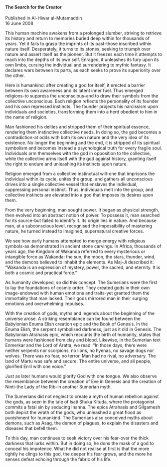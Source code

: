 <h4>The Search for the Creator</h4>


Published in Al-Hiwar al-Mutamaddin
<br>
16 June 2008


This human machine awakens from a prolonged slumber, striving to retrieve its history and return to memories buried deep within for thousands of years. Yet it fails to grasp the imprints of its past-those inscribed within nature itself. Desperately, it turns to its stones, seeking to triumph over nature and assert itself as the pioneer. But it freezes each time it attempts to reach into the depths of its own self. Enraged, it unleashes its fury upon its own limbs, cursing the individual and surrendering to mythic fantasy. It declares wars between its parts, as each seeks to prove its superiority over the other.

Here is humankind: after creating a god for itself, it erected a barrier between its own awareness and its latent inner fuel. Thus emerged religions-to suppress the unconscious-and to draw their symbols from the collective unconscious. Each religion reflects the personality of its founder and his own repressed instincts. The founder projects his narcissism upon individuals and societies, transforming them into a herd obedient to him in the name of religion.

Man fashioned his deities and stripped them of their spiritual essence, rendering them instinctive collective needs. In doing so, the god becomes a contradiction-at odds with both its own nature and the very idea of its existence. No longer the beginning and the end, it is stripped of its spiritual symbolism and becomes instead a psychological truth for every fragile soul. Individuals arm themselves with the god in opposition to the collective, while the collective arms itself with the god against history, granting itself the right to endure and unleashing its instincts upon nature.

Religion emerged from a collective instinctual will-one that imprisons the individual within its cycle, unites the group, and gathers all unconscious drives into a single collective vessel that enslaves the individual, suppressing personal instinct. Thus, individuals melt into the group, and collective instincts are elevated into a god that imposes its desires upon them.

From the very beginning, man sought power. It began as physical strength, then evolved into an abstract notion of power. To possess it, man searched for its source-but failed to identify it. Its origin lies in nature. And because man, at a subconscious level, recognised the impossibility of mastering nature, he turned instead to imagined, supernatural creative forces.

We see how early humans attempted to merge energy with religious symbols-as demonstrated in ancient stone carvings. In Africa, thousands of years ago, the Kingdom of Wakanda referred to every mysterious or intangible force as Wakanda: the sun, the moon, the stars, thunder, wind, and the demons believed to inhabit the elements. As Maj-Ji described it: “Wakanda is an expression of mystery, power, the sacred, and eternity. It is both a cosmic and practical force.”

As humanity developed, so did this concept. The Sumerians were the first to lay the foundations of cosmic order. They created gods in their own image-endowed with human emotions and traits-yet granted them the immortality that man lacked. Their gods mirrored man in their surging emotions and overwhelming impulses.

With the creation of gods, myths and legends about the beginning of the universe arose. A striking resemblance can be found between the Babylonian Enuma Elish creation epic and the Book of Genesis. In the Enuma Elish, the serpent symbolised darkness, just as it did in Genesis. The Babylonian Atrahasis epic, which recounts the birth of humanity, states that humans were fashioned from clay and blood. Likewise, in the Sumerian text Enmerkar and the Lord of Aratta, we read: “In those days, there were neither serpents nor scorpions, no lions, no hyenas, no savage dogs nor wolves. There was no fear, no terror. Man had no rival, no adversary. The land of Martu was safe and secure. The entire universe, and all people, glorified Enlil with one voice.”

Just as later humans would glorify God with one tongue. We also observe the resemblance between the creation of Eve in Genesis and the creation of Ninti-the Lady of the Rib-in another Sumerian myth.

The Sumerians did not neglect to create a myth of human rebellion against the gods, as seen in the tale of Isati Shuka Kituda, where the protagonist commits a fatal sin by seducing Inanna. The epics Atrahasis and Gilgamesh both depict the wrath of the gods, who unleashed a great flood as punishment for humankind. The Sumerians also conceived myths about demons, such as Asag, the demon of plagues, to explain the disasters and diseases that befell them.

To this day, man continues to seek victory over his fear-over the thick darkness that lurks within. But in doing so, he dons the mask of a god to conceal his impotence. What he did not realise at first is that the more tightly he clings to this god, the deeper his fear grows, and the more he senses defeat echoing through the fabric of his life.
